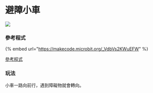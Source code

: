 # 避障小車

![](https://kittenbothk.readthedocs.io/en/latest/\_images/ultrasound\_1.jpg)

### 參考程式

{% embed url="https://makecode.microbit.org/_VdbVs2KWuEFW" %}

[參考程式](https://makecode.microbit.org/\_VdbVs2KWuEFW)

### 玩法

小車一路向前行，遇到障礙物就會轉向。
